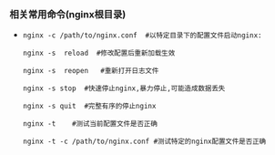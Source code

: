 ### 相关常用命令(nginx根目录)

   * ```
     nginx -c /path/to/nginx.conf  #以特定目录下的配置文件启动nginx:

     nginx -s  reload  #修改配置后重新加载生效

     nginx -s  reopen   #重新打开日志文件

     nginx -s stop  #快速停止nginx,暴力停止,可能造成数据丢失

     nginx -s quit  #完整有序的停止nginx

     nginx -t    #测试当前配置文件是否正确

     nginx -t -c /path/to/nginx.conf #测试特定的nginx配置文件是否正确
     ```